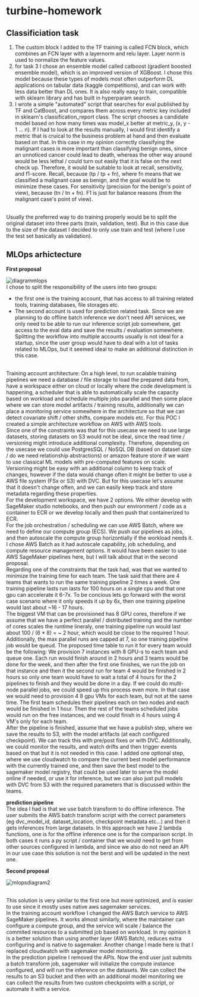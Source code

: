 # turbine-homework
## Classificiation task<br>
1. The custom block I added to the TF training is called FCN block, which combines an FCN layer with a layernorm and relu layer. Layer norm is used to normalize the feature values.<br>
3. for task 3 I chose an ensemble model called catboost (gradient boosted ensemble model), which is an improved version of XGBoost. I chose this model because these types of models most often outperform DL applications on tabular data (kaggle competitions), and can work with less data better than DL ones. It is also really easy to train, compatible with sklearn library and has built in hyperparam search.<br>
4. I wrote a simple "automated" script that searches for eval published by TF and CatBoost, and compares them across every metric key included in sklearn's classification_report class. The script chooses a candidate model based on how many times was model_x better at metric_y, (x, y - 1 ... n). If I had to look at the results manually, I would first identify a metric that is cruical to the business problem at hand and then evaluate based on that. In this case in my opinion correctly classifying the malignant cases is more important than classifying benign ones, since an unnoticed cancer could lead to death, whereas the other way around would be less lethal / could turn out easily that it is false on the next check up. Therefore, it would be suitable to look at recall, sensitivity, and f1-score. Recall, because (tp / tp + fn), where fn means that we classified a malignant case as benign, and the goal would be to minimize these cases. For sensitivity (precision for the benign's point of view), because (tn / tn + fn). F1 is just for balance reasons (from the malignant case's point of view). 
<br>
Usually the preferred way to do training properly would be to split the original dataset into three parts (train, validation, test). But in this case due to the size of the dataset I decided to only use train and test (where I use the test set basically as validation). <br>

## MLOps arhictecture
__First proposal__

![diagrammlops](https://user-images.githubusercontent.com/57996039/220168455-bc7d9ce6-e8b5-4c77-b1d3-aa015df4fcbb.png)
<br>
I chose to split the responsibility of the users into two groups:
- the first one is the training account, that has access to all training related tools, training databases, file storages etc. 
- The second account is used for prediction related task. Since we are planning to do offline batch inference we don't need API services, we only need to be able to run our inference script job somewhere, get access to the eval data and save the results / evaluation somewhere.
Splitting the workflow into multiple accounts usually is not ideal for a startup, since the user group would have to deal with a lot of tasks related to MLOps, but it seemed ideal to make an additional distinction in this case.
<br>
Training account architecture:
On a high level, to run scalable training pipelines we need a database / file storage to load the prepared data from, have a workspace either on cloud or locally where the code development is happening, a scheduler that is able to automatically scale the capacity based on workload and schedule multiple jobs parallel and then some place where we can store model artifacts / training results, additionally we can place a monitoring service somewhere in the architecture so that we can detect covariate shift / other shifts, compare models etc. For this POC I created a simple architecture workflow on AWS with AWS tools.<br>
Since one of the constraints was that for this usecase we need to use large datasets, storing datasets on S3 would not be ideal, since the read time / versioning might introduce additional complexity. Therefore, depending on the usecase we could use PostgresSQL / NoSQL DB (based on dataset size / do we need relationship abstractions) or amazon feature store if we want to use classical ML models with pre-computed features on scale. Versioning might be easy with an additional column to keep track of changes, however if the data would change often it might be better to use a AWS file system (FSx or S3) with DVC. But  for this usecase let's assume that it doesn't change often, and we can easily keep track and store metadata regarding these properties.<br>
For the development workspace, we have 2 options. We either develop with SageMaker studio notebooks, and then push our environment / code as a container to ECR or we develop locally and then push that containerized to ECR.<br>
For the job orchestration / scheduling we can use AWS Batch, where we need to define our compute group (ECS). We push our pipelines as jobs, and then autoscale the compute group horizontially if the workload needs it. I chose AWS Batch as it had autoscale capability, job scheduling, and compute resource management options. It would have been easier to use AWS SageMaker pipelines here, but I will talk about that in the second proposal.<br>
Regarding one of the constraints that the task had, was that we wanted to minimize the training time for each team. The task said that there are 4 teams that wants to run the same training pipeline 2 times a week. One training pipeline lasts run lasts for 100 hours on a single cpu and that one gpu can accelerate it 6-7x. To be concious lets go forward with the worst case scenario where it only speeds it up by 6x, then one training pipeline would last about ~16 - 17 hours. <br>
The biggest VM that can be provisioned has 8 GPU cores, therefore if we assume that we have a perfect parallel / distributed training and the number of cores scales the runtime lineraly, one training pipeline run would last about 100 / (6 * 8) = ~ 2 hour, which would be close to the required 1 hour. Additionally, the max parallel runs are capped at 7, so one training pipeline job would be queud. The proposed time table to run it for every team would be the following:
We provision 7 instances with 8 GPU-s to each team and queue one. Each run would finish around in 2 hours and 3 teams would be done for the week, and then after the first one finishes, we run the job on that instance and then it the second run for team 4 would be finished in 2 hours so only one team would have to wait a total of 4 hours for the 2 pipelines to finish and they would be done in a day. If we could do multi-node parallel jobs, we could speed up this process even more. In that case we would need to provision 4 8 gpu VMs for each team, but not at the same time. The first team schedules their pipelines each on two nodes and each would be finished in 1 hour. Then the rest of the teams scheduled jobs would run on the free instances, and we could finish in 4 hours using 4 VM's only for each team.<br>
After the pipeline is finished, assume that we have a publish step, where we save the results to S3, with the model artifacts (at each configured checkpoint). We can track this with pre/post fixes or with DVC. Additionally, we could monitor the results, and watch drifts and then trigger events based on that but it is not needed in this case. I added one optional step, where we use cloudwatch to compare the current best model performance with the currently trained one, and then save the best model to the sagemaker model registry, that could be used later to serve the model online if needed, or use it for inference, but we can also just pull models with DVC from S3 with the required parameters that is discussed within the teams.<br>

__prediction pipeline__ <br>
The idea I had is that we use batch transform to do offline inference. The user submits the AWS batch transform script with the correct parameters (eg dvc_model_id, dataset_location, checkpoint metadata etc...) and then it gets inferences from large datasets. In this approach we have 2 lambda functions, one is for the offline inference one is for the comparison script. In both cases it runs a py script / container that we would need to get from other sources configured in lambda, and since we also do not need an API in our use case this solution is not the berst and will be updated in the next one.


__Second proposal__


![mlopsdiagram2](https://user-images.githubusercontent.com/57996039/220202657-c1ed1229-56b2-4001-9ce3-5a3447fa0ab8.png)

<br>
This solution is very similar to the first one but more optimized, and is easier to use since it mostly uses native aws sagemaker services. 
<br>
In the training account workflow I changed the AWS Batch service to AWS SageMaker pipelines. It works almost similarly, where the maintainer can configure a compute group, and the service will scale / balance the commited resources to a submitted job based on workload. In my opinion it is a better solution than using another layer (AWS Batch), reduces extra configuring and is native to sagemaker. Another change I made here is that I replaced cloudwatch with sagemaker model monitoring.

<br>
In the prediction pipeline I removed the APIs. Now the end user just submits a batch transform job, sagemaker will initialize the compute instance configured, and will run the inference on the datasets. We can collect the results to an S3 bucket and then with an additional model monitoring we can collect the results from two custom checkpoints with a script, or automate it with a service. 

